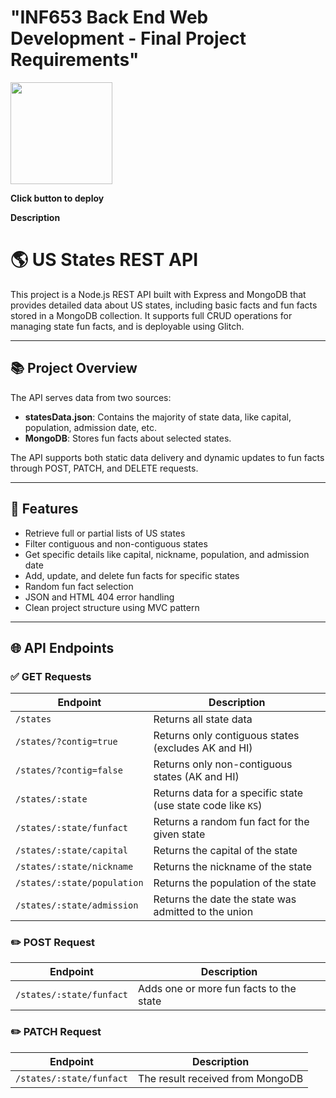 # "INF653 Back End Web Development - Final Project Requirements"


[<img src="https://cdn.gomix.com/2bdfb3f8-05ef-4035-a06e-2043962a3a13%2Fremix-button.svg" width="163px" />](https://glitch.com/edit/#!/import/github/bolelove/Final_Project_NoahS)

**Click button to deploy**

**Description**

# 🌎 US States REST API

This project is a Node.js REST API built with Express and MongoDB that provides detailed data about US states, including basic facts and fun facts stored in a MongoDB collection. It supports full CRUD operations for managing state fun facts, and is deployable using Glitch.

---

## 📚 Project Overview

The API serves data from two sources:

- **statesData.json**: Contains the majority of state data, like capital, population, admission date, etc.
- **MongoDB**: Stores fun facts about selected states.

The API supports both static data delivery and dynamic updates to fun facts through POST, PATCH, and DELETE requests.

---

## 🚀 Features

- Retrieve full or partial lists of US states
- Filter contiguous and non-contiguous states
- Get specific details like capital, nickname, population, and admission date
- Add, update, and delete fun facts for specific states
- Random fun fact selection
- JSON and HTML 404 error handling
- Clean project structure using MVC pattern

---

## 🌐 API Endpoints

### ✅ GET Requests

| Endpoint | Description |
|---------|-------------|
| `/states` | Returns all state data |
| `/states/?contig=true` | Returns only contiguous states (excludes AK and HI) |
| `/states/?contig=false` | Returns only non-contiguous states (AK and HI) |
| `/states/:state` | Returns data for a specific state (use state code like `KS`) |
| `/states/:state/funfact` | Returns a random fun fact for the given state |
| `/states/:state/capital` | Returns the capital of the state |
| `/states/:state/nickname` | Returns the nickname of the state |
| `/states/:state/population` | Returns the population of the state |
| `/states/:state/admission` | Returns the date the state was admitted to the union |

### ✏️ POST Request

| Endpoint | Description |
|---------|-------------|
| `/states/:state/funfact` | Adds one or more fun facts to the state |

### ✏️ PATCH Request

| Endpoint | Description |
|---------|-------------|
| `/states/:state/funfact` | The result received from MongoDB |

